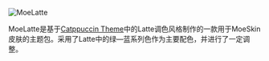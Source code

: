 ![MoeLatte](https://s2.loli.net/2023/05/16/29TQjsVK7i83AWP.png)

MoeLatte是基于[Catppuccin Theme](https://catppuccin.com/)中的Latte调色风格制作的一款用于MoeSkin皮肤的主题包。采用了Latte中的绿—蓝系列色作为主要配色，并进行了一定调整。 
